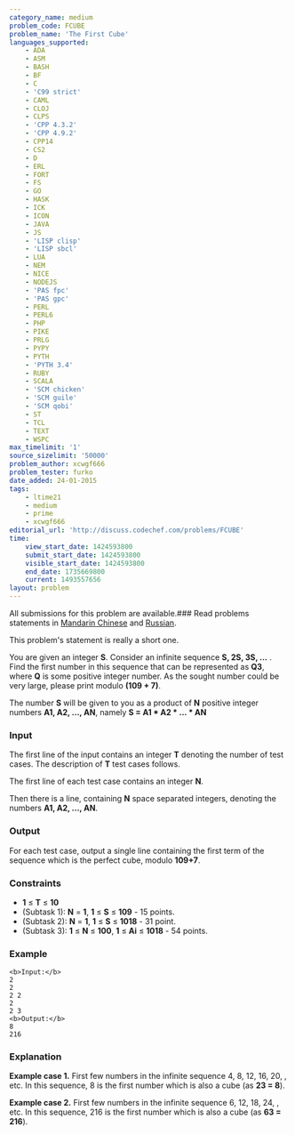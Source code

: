 ```yaml
---
category_name: medium
problem_code: FCUBE
problem_name: 'The First Cube'
languages_supported:
    - ADA
    - ASM
    - BASH
    - BF
    - C
    - 'C99 strict'
    - CAML
    - CLOJ
    - CLPS
    - 'CPP 4.3.2'
    - 'CPP 4.9.2'
    - CPP14
    - CS2
    - D
    - ERL
    - FORT
    - FS
    - GO
    - HASK
    - ICK
    - ICON
    - JAVA
    - JS
    - 'LISP clisp'
    - 'LISP sbcl'
    - LUA
    - NEM
    - NICE
    - NODEJS
    - 'PAS fpc'
    - 'PAS gpc'
    - PERL
    - PERL6
    - PHP
    - PIKE
    - PRLG
    - PYPY
    - PYTH
    - 'PYTH 3.4'
    - RUBY
    - SCALA
    - 'SCM chicken'
    - 'SCM guile'
    - 'SCM qobi'
    - ST
    - TCL
    - TEXT
    - WSPC
max_timelimit: '1'
source_sizelimit: '50000'
problem_author: xcwgf666
problem_tester: furko
date_added: 24-01-2015
tags:
    - ltime21
    - medium
    - prime
    - xcwgf666
editorial_url: 'http://discuss.codechef.com/problems/FCUBE'
time:
    view_start_date: 1424593800
    submit_start_date: 1424593800
    visible_start_date: 1424593800
    end_date: 1735669800
    current: 1493557656
layout: problem
---
```

All submissions for this problem are available.###  Read problems statements in [Mandarin Chinese](http://www.codechef.com/download/translated/LTIME21/mandarin/FCUBE.pdf) and [Russian](http://www.codechef.com/download/translated/LTIME21/russian/FCUBE.pdf).

This problem's statement is really a short one.

You are given an integer **S**. Consider an infinite sequence **S, 2S, 3S, ...** . Find the first number in this sequence that can be represented as **Q3**, where **Q** is some positive integer number. As the sought number could be very large, please print modulo **(109 + 7)**.

The number **S** will be given to you as a product of **N** positive integer numbers **A1, A2, ..., AN**, namely **S = A1 \* A2 \* ... \* AN**

### Input

The first line of the input contains an integer **T** denoting the number of test cases. The description of **T** test cases follows.

The first line of each test case contains an integer **N**.

Then there is a line, containing **N** space separated integers, denoting the numbers **A1, A2, ..., AN**.

### Output

For each test case, output a single line containing the first term of the sequence which is the perfect cube, modulo **109+7**.

### Constraints

- **1** ≤ **T** ≤ **10**
- (Subtask 1): **N** = **1**, **1** ≤ **S** ≤ **109** - 15 points.
- (Subtask 2): **N** = **1**, **1** ≤ **S** ≤ **1018** - 31 point.
- (Subtask 3): **1** ≤ **N** ≤ **100**, **1** ≤ **Ai** ≤ **1018** - 54 points.

### Example

```
<b>Input:</b>
2
2
2 2
2
2 3
<b>Output:</b>
8
216

```
### Explanation

**Example case 1.** First few numbers in the infinite sequence 4, 8, 12, 16, 20, , etc. In this sequence, 8 is the first number which is also a cube (as **23 = 8**).

**Example case 2.** First few numbers in the infinite sequence 6, 12, 18, 24, , etc. In this sequence, 216 is the first number which is also a cube (as **63 = 216**).